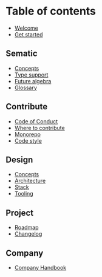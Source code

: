 # Table of contents

* [Welcome](README.md)
* [Get started](get-started.md)

## Sematic

* [Concepts](concepts.md)
* [Type support]()
* [Future algebra]()
* [Glossary]()

## Contribute

* [Code of Conduct]()
* [Where to contribute]()
* [Monorepo]()
* [Code style]()

## Design

* [Concepts](concepts.md)
* [Architecture]()
* [Stack]()
* [Tooling]()

## Project

* [Roadmap]()
* [Changelog](changelog.md)

## Company

* [Company Handbook](handbook/company_handbook.md)